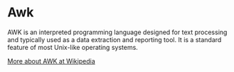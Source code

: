 # Awk

AWK is an interpreted programming language designed for text processing and
typically used as a data extraction and reporting tool. It is a standard
feature of most Unix-like operating systems.

[ More about AWK at Wikipedia ]( https://en.wikipedia.org/wiki/AWK )

